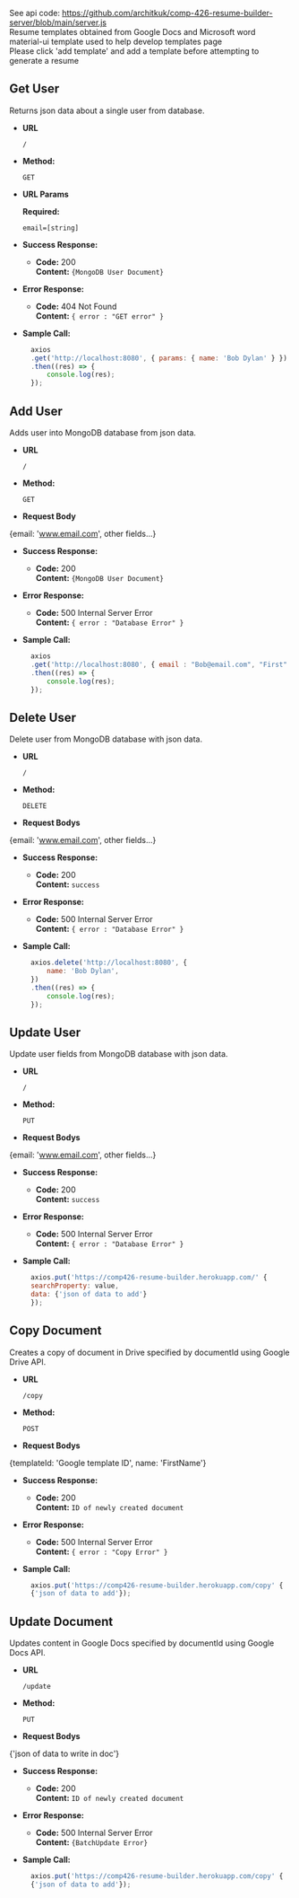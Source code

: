See api code: https://github.com/architkuk/comp-426-resume-builder-server/blob/main/server.js
<br />
Resume templates obtained from Google Docs and Microsoft word
<br />
material-ui template used to help develop templates page
<br />
Please click 'add template' and add a template before attempting to generate a resume

**Get User**
----
  Returns json data about a single user from database.

* **URL**

  `/`

* **Method:**

  `GET`
  
*  **URL Params**

   **Required:**
 
   `email=[string]`

* **Success Response:**

  * **Code:** 200 <br />
    **Content:** `{MongoDB User Document}`
 
* **Error Response:**

  * **Code:** 404 Not Found <br />
    **Content:** `{ error : "GET error" }`

* **Sample Call:**

  ```javascript
    axios
	.get('http://localhost:8080', { params: { name: 'Bob Dylan' } })
	.then((res) => {
		console.log(res);
	});
  ```
  
**Add User**
----
  Adds user into MongoDB database from json data.

* **URL**

  `/`

* **Method:**

  `GET`
  
*  **Request Body**

{email: 'www.email.com', other fields...}

* **Success Response:**

  * **Code:** 200 <br />
    **Content:** `{MongoDB User Document}`
 
* **Error Response:**

  * **Code:** 500 Internal Server Error <br />
    **Content:** `{ error : "Database Error" }`

* **Sample Call:**

  ```javascript
    axios
	.get('http://localhost:8080', { email : "Bob@email.com", "First" : "Bob", "Last" : "Jones" })
	.then((res) => {
		console.log(res);
	});
  ```

**Delete User**
----
  Delete user from MongoDB database with json data.

* **URL**

  `/`

* **Method:**

  `DELETE`
  
*  **Request Bodys**

{email: 'www.email.com', other fields...}

* **Success Response:**

  * **Code:** 200 <br />
    **Content:** `success`
 
* **Error Response:**

  * **Code:** 500 Internal Server Error <br />
    **Content:** `{ error : "Database Error" }`

* **Sample Call:**

  ```javascript
    axios.delete('http://localhost:8080', {
		name: 'Bob Dylan',
	})
	.then((res) => {
		console.log(res);
	});
  ```
  
**Update User**
----
  Update user fields from MongoDB database with json data.

* **URL**

  `/`

* **Method:**

  `PUT`
  
*  **Request Bodys**

{email: 'www.email.com', other fields...}

* **Success Response:**

  * **Code:** 200 <br />
    **Content:** `success`
 
* **Error Response:**

  * **Code:** 500 Internal Server Error <br />
    **Content:** `{ error : "Database Error" }`

* **Sample Call:**

  ```javascript
    axios.put('https://comp426-resume-builder.herokuapp.com/' {
	searchProperty: value,
	data: {'json of data to add'}
    });
  ```
  
**Copy Document**
----
  Creates a copy of document in Drive specified by documentId using Google Drive API.

* **URL**

  `/copy`

* **Method:**

  `POST`
  
*  **Request Bodys**

{templateId: 'Google template ID', name: 'FirstName'}

* **Success Response:**

  * **Code:** 200 <br />
    **Content:** `ID of newly created document`
 
* **Error Response:**

  * **Code:** 500 Internal Server Error <br />
    **Content:** `{ error : "Copy Error" }`

* **Sample Call:**

  ```javascript
    axios.put('https://comp426-resume-builder.herokuapp.com/copy' {
	{'json of data to add'});
  ```
  
**Update Document**
----
  Updates content in Google Docs specified by documentId using Google Docs API.

* **URL**

  `/update`

* **Method:**

  `PUT`
  
*  **Request Bodys**

{'json of data to write in doc'}

* **Success Response:**

  * **Code:** 200 <br />
    **Content:** `ID of newly created document`
 
* **Error Response:**

  * **Code:** 500 Internal Server Error <br />
    **Content:** `{BatchUpdate Error}`

* **Sample Call:**

  ```javascript
    axios.put('https://comp426-resume-builder.herokuapp.com/copy' {
	{'json of data to add'});
  ```
